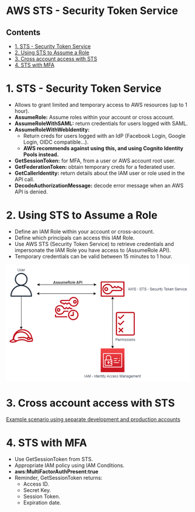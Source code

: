 # AWS STS - Security Token Service<!-- omit in toc -->

## Contents <!-- omit in toc -->

- [1. STS - Security Token Service](#1-sts--security-token-service)
- [2. Using STS to Assume a Role](#2-using-sts-to-assume-a-role)
- [3. Cross account access with STS](#3-cross-account-access-with-sts)
- [4. STS with MFA](#4-sts-with-mfa)

# 1. STS - Security Token Service

- Allows to grant limited and temporary access to AWS resources (up to 1 hour).
- **AssumeRole:** Assume roles within your account or cross account.
- **AssumeRoleWithSAML:** return credentials for users logged with SAML.
- **AssumeRoleWithWebIdentity:**
  - Return creds for users logged with an IdP (Facebook Login, Google Login, OIDC compatible...).
  - **AWS recommends against using this, and using Cognito Identity Pools instead.**
- **GetSessionToken:** for MFA, from a user or AWS account root user.
- **GetFederationToken:** obtain temporary creds for a federated user.
- **GetCallerIdentity:** return details about the IAM user or role used in the API call.
- **DecodeAuthorizationMessage:** decode error message when an AWS API is denied.

# 2. Using STS to Assume a Role

- Define an IAM Role within your account or cross-account.
- Define which principals can access this IAM Role.
- Use AWS STS (Security Token Service) to retrieve credentials and impersonate the IAM Role you have access to (AssumeRole API).
- Temporary credentials can be valid between 15 minutes to 1 hour.

![AWS STS Assume a Role](Images/AWSSTSAssumeRole.png)

# 3. Cross account access with STS

[Example scenario using separate development and production accounts](https://docs.aws.amazon.com/IAM/latest/UserGuide/id_roles_common-scenarios_aws-accounts.html)

# 4. STS with MFA

- Use GetSessionToken from STS.
- Appropriate IAM policy using IAM Conditions.
- **aws:MultiFactorAuthPresent:true**
- Reminder, GetSessionToken returns:
  - Access ID.
  - Secret Key.
  - Session Token.
  - Expiration date.
